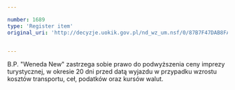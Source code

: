 ```yaml
---

number: 1689
type: 'Register item'
original_uri: 'http://decyzje.uokik.gov.pl/nd_wz_um.nsf/0/87B7F47DAB8FA75DC125763F0033170F?OpenDocument'


---
```


B.P. "Weneda New" zastrzega sobie prawo do podwyższenia ceny imprezy turystycznej, w okresie 20 dni przed datą wyjazdu w przypadku wzrostu kosztów transportu, ceł, podatków oraz kursów walut.
